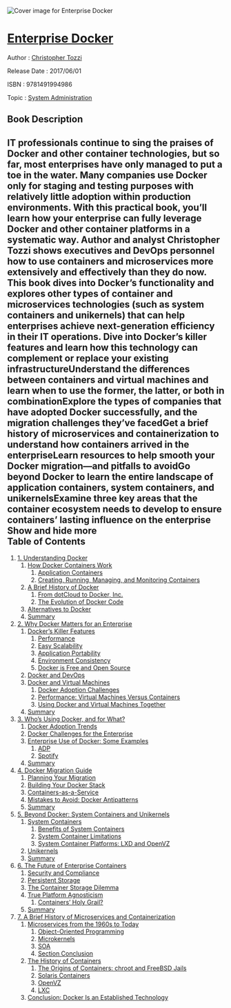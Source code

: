 ![Cover image for Enterprise Docker](https://imgdetail.ebookreading.net/cover/cover/system_admin/EB9781491994986.jpg)

[Enterprise Docker](https://ebookreading.net/view/book/Enterprise+Docker-EB9781491994986_1.html "Enterprise Docker")
====================================================================================================================

Author : [Christopher Tozzi](https://ebookreading.net/search/author/Christopher+Tozzi)

Release Date : 2017/06/01

ISBN : 9781491994986

Topic : [System Administration](https://ebookreading.net/search/category/system-administration)

Book Description
-----------------

 IT professionals continue to sing the praises of Docker and other container technologies, but so far, most enterprises have only managed to put a toe in the water. Many companies use Docker only for staging and testing purposes with relatively little adoption within production environments. With this practical book, you’ll learn how your enterprise can fully leverage Docker and other container platforms in a systematic way.
Author and analyst Christopher Tozzi shows executives and DevOps personnel how to use containers and microservices more extensively and effectively than they do now. This book dives into Docker’s functionality and explores other types of container and microservices technologies (such as system containers and unikernels) that can help enterprises achieve next-generation efficiency in their IT operations.
Dive into Docker’s killer features and learn how this technology can complement or replace your existing infrastructureUnderstand the differences between containers and virtual machines and learn when to use the former, the latter, or both in combinationExplore the types of companies that have adopted Docker successfully, and the migration challenges they’ve facedGet a brief history of microservices and containerization to understand how containers arrived in the enterpriseLearn resources to help smooth your Docker migration—and pitfalls to avoidGo beyond Docker to learn the entire landscape of application containers, system containers, and unikernelsExamine three key areas that the container ecosystem needs to develop to ensure containers’ lasting influence on the enterprise        Show and hide more                
Table of Contents
-----------------

1. [1. Understanding Docker](https://ebookreading.net/view/book/Enterprise+Docker-EB9781491994986_4.html#understanding_docke)
    1. [How Docker Containers Work](https://ebookreading.net/view/book/Enterprise+Docker-EB9781491994986_4.html#idm140634091656144)
        1. [Application Containers](https://ebookreading.net/view/book/Enterprise+Docker-EB9781491994986_4.html#idm140634091655248)
        1. [Creating, Running, Managing, and Monitoring Containers](https://ebookreading.net/view/book/Enterprise+Docker-EB9781491994986_4.html#idm140634091654992)
    1. [A Brief History of Docker](https://ebookreading.net/view/book/Enterprise+Docker-EB9781491994986_4.html#idm140634091620336)
        1. [From dotCloud to Docker, Inc.](https://ebookreading.net/view/book/Enterprise+Docker-EB9781491994986_4.html#idm140634091633280)
        1. [The Evolution of Docker Code](https://ebookreading.net/view/book/Enterprise+Docker-EB9781491994986_4.html#idm140634091626928)
    1. [Alternatives to Docker](https://ebookreading.net/view/book/Enterprise+Docker-EB9781491994986_4.html#idm140634091603072)
    1. [Summary](https://ebookreading.net/view/book/Enterprise+Docker-EB9781491994986_4.html#idm140634091602080)
1. [2. Why Docker Matters for an Enterprise](https://ebookreading.net/view/book/Enterprise+Docker-EB9781491994986_5.html#why_docker_matters)
    1. [Docker’s Killer Features](https://ebookreading.net/view/book/Enterprise+Docker-EB9781491994986_5.html#idm140634091586224)
        1. [Performance](https://ebookreading.net/view/book/Enterprise+Docker-EB9781491994986_5.html#idm140634091584592)
        1. [Easy Scalability](https://ebookreading.net/view/book/Enterprise+Docker-EB9781491994986_5.html#idm140634091576960)
        1. [Application Portability](https://ebookreading.net/view/book/Enterprise+Docker-EB9781491994986_5.html#idm140634091571312)
        1. [Environment Consistency](https://ebookreading.net/view/book/Enterprise+Docker-EB9781491994986_5.html#idm140634091588000)
        1. [Docker is Free and Open Source](https://ebookreading.net/view/book/Enterprise+Docker-EB9781491994986_5.html#idm140634091597136)
    1. [Docker and DevOps](https://ebookreading.net/view/book/Enterprise+Docker-EB9781491994986_5.html#idm140634091574448)
    1. [Docker and Virtual Machines](https://ebookreading.net/view/book/Enterprise+Docker-EB9781491994986_5.html#idm140634091574192)
        1. [Docker Adoption Challenges](https://ebookreading.net/view/book/Enterprise+Docker-EB9781491994986_5.html#idm140634091542496)
        1. [Performance: Virtual Machines Versus Containers](https://ebookreading.net/view/book/Enterprise+Docker-EB9781491994986_5.html#idm140634091545232)
        1. [Using Docker and Virtual Machines Together](https://ebookreading.net/view/book/Enterprise+Docker-EB9781491994986_5.html#idm140634091522608)
    1. [Summary](https://ebookreading.net/view/book/Enterprise+Docker-EB9781491994986_5.html#idm140634091555248)
1. [3. Who’s Using Docker, and for What?](https://ebookreading.net/view/book/Enterprise+Docker-EB9781491994986_6.html#whos_using_docker)
    1. [Docker Adoption Trends](https://ebookreading.net/view/book/Enterprise+Docker-EB9781491994986_6.html#idm140634091522240)
    1. [Docker Challenges for the Enterprise](https://ebookreading.net/view/book/Enterprise+Docker-EB9781491994986_6.html#idm140634091388560)
    1. [Enterprise Use of Docker: Some Examples](https://ebookreading.net/view/book/Enterprise+Docker-EB9781491994986_6.html#idm140634091507600)
        1. [ADP](https://ebookreading.net/view/book/Enterprise+Docker-EB9781491994986_6.html#idm140634091387840)
        1. [Spotify](https://ebookreading.net/view/book/Enterprise+Docker-EB9781491994986_6.html#idm140634091387584)
    1. [Summary](https://ebookreading.net/view/book/Enterprise+Docker-EB9781491994986_6.html#idm140634091382544)
1. [4. Docker Migration Guide](https://ebookreading.net/view/book/Enterprise+Docker-EB9781491994986_7.html#idm140634091355536)
    1. [Planning Your Migration](https://ebookreading.net/view/book/Enterprise+Docker-EB9781491994986_7.html#idm140634091349520)
    1. [Building Your Docker Stack](https://ebookreading.net/view/book/Enterprise+Docker-EB9781491994986_7.html#idm140634091350896)
    1. [Containers-as-a-Service](https://ebookreading.net/view/book/Enterprise+Docker-EB9781491994986_7.html#idm140634091353664)
    1. [Mistakes to Avoid: Docker Antipatterns](https://ebookreading.net/view/book/Enterprise+Docker-EB9781491994986_7.html#idm140634091353408)
    1. [Summary](https://ebookreading.net/view/book/Enterprise+Docker-EB9781491994986_7.html#idm140634091309088)
1. [5. Beyond Docker: System Containers and Unikernels](https://ebookreading.net/view/book/Enterprise+Docker-EB9781491994986_8.html#ch05)
    1. [System Containers](https://ebookreading.net/view/book/Enterprise+Docker-EB9781491994986_8.html#idm140634091299648)
        1. [Benefits of System Containers](https://ebookreading.net/view/book/Enterprise+Docker-EB9781491994986_8.html#idm140634091303344)
        1. [System Container Limitations](https://ebookreading.net/view/book/Enterprise+Docker-EB9781491994986_8.html#idm140634091297264)
        1. [System Container Platforms: LXD and OpenVZ](https://ebookreading.net/view/book/Enterprise+Docker-EB9781491994986_8.html#idm140634091286544)
    1. [Unikernels](https://ebookreading.net/view/book/Enterprise+Docker-EB9781491994986_8.html#idm140634091282704)
    1. [Summary](https://ebookreading.net/view/book/Enterprise+Docker-EB9781491994986_8.html#idm140634091270400)
1. [6. The Future of Enterprise Containers](https://ebookreading.net/view/book/Enterprise+Docker-EB9781491994986_9.html#idm140634091265264)
    1. [Security and Compliance](https://ebookreading.net/view/book/Enterprise+Docker-EB9781491994986_9.html#idm140634091263520)
    1. [Persistent Storage](https://ebookreading.net/view/book/Enterprise+Docker-EB9781491994986_9.html#idm140634091268480)
    1. [The Container Storage Dilemma](https://ebookreading.net/view/book/Enterprise+Docker-EB9781491994986_9.html#idm140634091250832)
    1. [True Platform Agnosticism](https://ebookreading.net/view/book/Enterprise+Docker-EB9781491994986_9.html#idm140634091243072)
        1. [Containers’ Holy Grail?](https://ebookreading.net/view/book/Enterprise+Docker-EB9781491994986_9.html#idm140634091232336)
    1. [Summary](https://ebookreading.net/view/book/Enterprise+Docker-EB9781491994986_9.html#idm140634091245792)
1. [7. A Brief History of Microservices and Containerization](https://ebookreading.net/view/book/Enterprise+Docker-EB9781491994986_10.html#brief_history)
    1. [Microservices from the 1960s to Today](https://ebookreading.net/view/book/Enterprise+Docker-EB9781491994986_10.html#idm140634091230672)
        1. [Object-Oriented Programming](https://ebookreading.net/view/book/Enterprise+Docker-EB9781491994986_10.html#idm140634091215856)
        1. [Microkernels](https://ebookreading.net/view/book/Enterprise+Docker-EB9781491994986_10.html#idm140634091228656)
        1. [SOA](https://ebookreading.net/view/book/Enterprise+Docker-EB9781491994986_10.html#idm140634091213696)
        1. [Section Conclusion](https://ebookreading.net/view/book/Enterprise+Docker-EB9781491994986_10.html#idm140634091212800)
    1. [The History of Containers](https://ebookreading.net/view/book/Enterprise+Docker-EB9781491994986_10.html#idm140634091199536)
        1. [The Origins of Containers: chroot and FreeBSD Jails](https://ebookreading.net/view/book/Enterprise+Docker-EB9781491994986_10.html#container_origins)
        1. [Solaris Containers](https://ebookreading.net/view/book/Enterprise+Docker-EB9781491994986_10.html#idm140634091191264)
        1. [OpenVZ](https://ebookreading.net/view/book/Enterprise+Docker-EB9781491994986_10.html#idm140634091193296)
        1. [LXC](https://ebookreading.net/view/book/Enterprise+Docker-EB9781491994986_10.html#idm140634091186384)
    1. [Conclusion: Docker Is an Established Technology](https://ebookreading.net/view/book/Enterprise+Docker-EB9781491994986_10.html#idm140634091183504)
